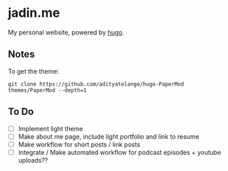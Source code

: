 # jadin.me
My personal website, powered by [hugo](http://gohugo.io/).

## Notes
To get the theme:
```
git clone https://github.com/adityatelange/hugo-PaperMod themes/PaperMod --depth=1
```

## To Do
 - [ ] Implement light theme
 - [ ] Make about me page, include light portfolio and link to resume
 - [ ] Make workflow for short posts / link posts
 - [ ] Integrate / Make automated workflow for podcast episodes + youtube uploads??

